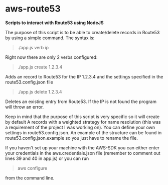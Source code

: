 # aws-route53
**Scripts to interact with Route53 using NodeJS**

The purpose of this script is to be able to create/delete records in Route53 by using a simple command. The syntax is:

> ./app.js verb ip

Right now there are only 2 verbs configured:

> ./app.js create 1.2.3.4

Adds an record to Route53 for the IP 1.2.3.4 and the settings specified in the route53.config.json file

> ./app.js delete 1.2.3.4

Deletes an existing entry from Route53. If the IP is not found the program will throw an error.

Keep in mind that the purpose of this script is very specific so it will create by default A records with a weighted strategy for name resolution (this was a requirement of the project I was working on).
You can define your own settings in route53.config.json. An example of the structure can be found in route53.config.json.example so you just have to rename the file.

If you haven't set up your machine with the AWS-SDK you can either enter your credentials in the aws.credentials.json file (remember to comment out lines 39 and 40 in app.js) or you can run 

> aws configure 

from the command line.



